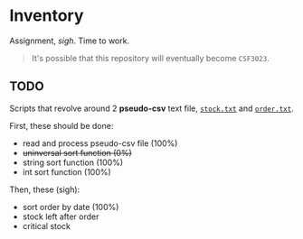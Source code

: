 # Inventory

Assignment, *sigh*. Time to work.

> It's possible that this repository will eventually become `CSF3023`.

## TODO

Scripts that revolve around 2 **pseudo-csv** text file, [`stock.txt`](stock.txt) and [`order.txt`](order.txt).

First, these should be done:

- read and process pseudo-csv file (100%)
- ~~uninversal sort function (0%)~~ 
- string sort function (100%)
- int sort function (100%)

Then, these (sigh): 

- sort order by date (100%)
- stock left after order
- critical stock
